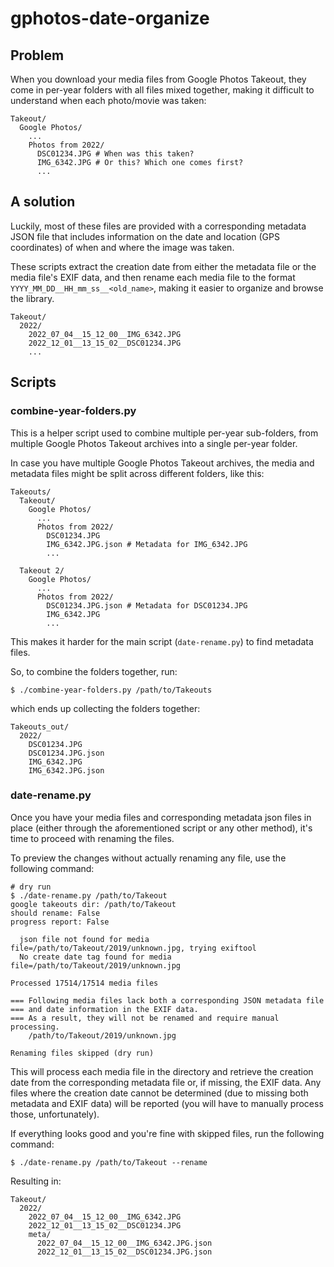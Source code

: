 # gphotos-date-organize

## Problem

When you download your media files from Google Photos Takeout, they come in per-year folders with all files mixed together, making it difficult to understand when each photo/movie was taken:

```
Takeout/
  Google Photos/
    ...
    Photos from 2022/
      DSC01234.JPG # When was this taken?
      IMG_6342.JPG # Or this? Which one comes first?
      ...
```

## A solution

Luckily, most of these files are provided with a corresponding metadata JSON file that includes information on the date and location (GPS coordinates) of when and where the image was taken.

These scripts extract the creation date from either the metadata file or the media file's EXIF data, and then rename each media file to the format `YYYY_MM_DD__HH_mm_ss__<old_name>`, making it easier to organize and browse the library.

```
Takeout/
  2022/
    2022_07_04__15_12_00__IMG_6342.JPG
    2022_12_01__13_15_02__DSC01234.JPG
    ...
```

## Scripts

### combine-year-folders.py

This is a helper script used to combine multiple per-year sub-folders, from multiple Google Photos Takeout archives into a single per-year folder.

In case you have multiple Google Photos Takeout archives, the media and metadata files might be split across different folders, like this:

```
Takeouts/
  Takeout/
    Google Photos/
      ...
      Photos from 2022/
        DSC01234.JPG
        IMG_6342.JPG.json # Metadata for IMG_6342.JPG
        ...

  Takeout 2/
    Google Photos/
      ...
      Photos from 2022/
        DSC01234.JPG.json # Metadata for DSC01234.JPG
        IMG_6342.JPG
        ...
```

This makes it harder for the main script (`date-rename.py`) to find metadata files.

So, to combine the folders together, run:

```
$ ./combine-year-folders.py /path/to/Takeouts
```

which ends up collecting the folders together:

```
Takeouts_out/
  2022/
    DSC01234.JPG
    DSC01234.JPG.json 
    IMG_6342.JPG
    IMG_6342.JPG.json
```

### date-rename.py
Once you have your media files and corresponding metadata json files in place (either through the aforementioned script or any other method), it's time to proceed with renaming the files.

To preview the changes without actually renaming any file, use the following command:

```
# dry run
$ ./date-rename.py /path/to/Takeout
google takeouts dir: /path/to/Takeout
should rename: False
progress report: False

  json file not found for media file=/path/to/Takeout/2019/unknown.jpg, trying exiftool
  No create date tag found for media file=/path/to/Takeout/2019/unknown.jpg

Processed 17514/17514 media files

=== Following media files lack both a corresponding JSON metadata file
=== and date information in the EXIF data.
=== As a result, they will not be renamed and require manual processing.
    /path/to/Takeout/2019/unknown.jpg

Renaming files skipped (dry run)
```

This will process each media file in the directory and retrieve the creation date from the corresponding metadata file or, if missing, the EXIF data.
Any files where the creation date cannot be determined (due to missing both metadata and EXIF data) will be reported (you will have to manually process those, unfortunately). 

If everything looks good and you're fine with skipped files, run the following command:

```
$ ./date-rename.py /path/to/Takeout --rename
```

Resulting in:

```
Takeout/
  2022/
    2022_07_04__15_12_00__IMG_6342.JPG
    2022_12_01__13_15_02__DSC01234.JPG
    meta/
      2022_07_04__15_12_00__IMG_6342.JPG.json
      2022_12_01__13_15_02__DSC01234.JPG.json
```
